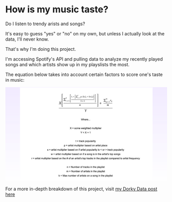 # How is my music taste?
Do I listen to trendy arists and songs?

It's easy to guess "yes" or "no" on my own, but unless I actually look at the
data, I'll never know.

That's why I'm doing this project.

I'm accessing Spotify's API and pulling data to analyze my recently played
songs and which artists show up in my playslists the most.

The equation below takes into account certain factors to score one's taste in music:

![spotify scoring algorithm equation](images/equation_w_annotations.png)

For a more in-depth breakdown of this project, visit [my Dorky Data post here](https://www.dorkydata.com/projects/creating-a-python-algorithm-to-score-my-taste-in-music)